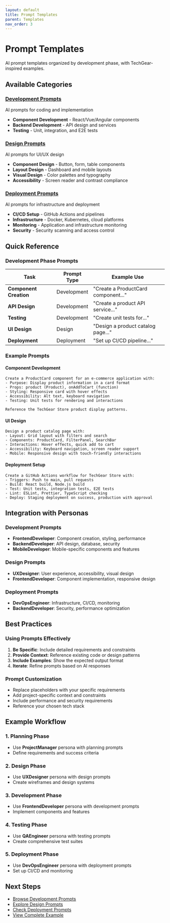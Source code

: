 ```yaml
---
layout: default
title: Prompt Templates
parent: Templates
nav_order: 3
---
```


# Prompt Templates

AI prompt templates organized by development phase, with TechGear-inspired examples.

## Available Categories

### [Development Prompts](development/)
AI prompts for coding and implementation
- **Component Development** - React/Vue/Angular components
- **Backend Development** - API design and services
- **Testing** - Unit, integration, and E2E tests

### [Design Prompts](design/)
AI prompts for UI/UX design
- **Component Design** - Button, form, table components
- **Layout Design** - Dashboard and mobile layouts
- **Visual Design** - Color palettes and typography
- **Accessibility** - Screen reader and contrast compliance

### [Deployment Prompts](deployment/)
AI prompts for infrastructure and deployment
- **CI/CD Setup** - GitHub Actions and pipelines
- **Infrastructure** - Docker, Kubernetes, cloud platforms
- **Monitoring** - Application and infrastructure monitoring
- **Security** - Security scanning and access control

## Quick Reference

### Development Phase Prompts

| Task | Prompt Type | Example Use |
|------|-------------|-------------|
| **Component Creation** | Development | "Create a ProductCard component..." |
| **API Design** | Development | "Create a product API service..." |
| **Testing** | Development | "Create unit tests for..." |
| **UI Design** | Design | "Design a product catalog page..." |
| **Deployment** | Deployment | "Set up CI/CD pipeline..." |

### Example Prompts

#### Component Development
```
Create a ProductCard component for an e-commerce application with:
- Purpose: Display product information in a card format
- Props: product (Product), onAddToCart (function)
- Styling: Responsive card with hover effects
- Accessibility: Alt text, keyboard navigation
- Testing: Unit tests for rendering and interactions

Reference the TechGear Store product display patterns.
```

#### UI Design
```
Design a product catalog page with:
- Layout: Grid layout with filters and search
- Components: ProductCard, FilterPanel, SearchBar
- Interactions: Hover effects, quick add to cart
- Accessibility: Keyboard navigation, screen reader support
- Mobile: Responsive design with touch-friendly interactions
```

#### Deployment Setup
```
Create a GitHub Actions workflow for TechGear Store with:
- Triggers: Push to main, pull requests
- Build: React build, Node.js build
- Test: Unit tests, integration tests, E2E tests
- Lint: ESLint, Prettier, TypeScript checking
- Deploy: Staging deployment on success, production with approval
```

## Integration with Personas

### Development Prompts
- **FrontendDeveloper**: Component creation, styling, performance
- **BackendDeveloper**: API design, database, security
- **MobileDeveloper**: Mobile-specific components and features

### Design Prompts
- **UXDesigner**: User experience, accessibility, visual design
- **FrontendDeveloper**: Component implementation, responsive design

### Deployment Prompts
- **DevOpsEngineer**: Infrastructure, CI/CD, monitoring
- **BackendDeveloper**: Security, performance optimization

## Best Practices

### Using Prompts Effectively
1. **Be Specific**: Include detailed requirements and constraints
2. **Provide Context**: Reference existing code or design patterns
3. **Include Examples**: Show the expected output format
4. **Iterate**: Refine prompts based on AI responses

### Prompt Customization
- Replace placeholders with your specific requirements
- Add project-specific context and constraints
- Include performance and security requirements
- Reference your chosen tech stack

## Example Workflow

### 1. Planning Phase
- Use **ProjectManager** persona with planning prompts
- Define requirements and success criteria

### 2. Design Phase
- Use **UXDesigner** persona with design prompts
- Create wireframes and design systems

### 3. Development Phase
- Use **FrontendDeveloper** persona with development prompts
- Implement components and features

### 4. Testing Phase
- Use **QAEngineer** persona with testing prompts
- Create comprehensive test suites

### 5. Deployment Phase
- Use **DevOpsEngineer** persona with deployment prompts
- Set up CI/CD and monitoring

## Next Steps

- [Browse Development Prompts](development/)
- [Explore Design Prompts](design/)
- [Check Deployment Prompts](deployment/)
- [View Complete Example](../example-usage/) 